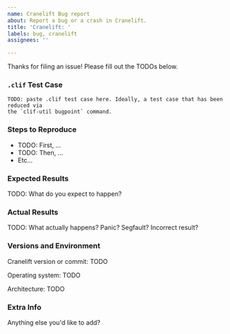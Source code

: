 ```yaml
---
name: Cranelift Bug report
about: Report a bug or a crash in Cranelift.
title: 'Cranelift: '
labels: bug, cranelift
assignees: ''

---
```


Thanks for filing an issue! Please fill out the TODOs below.

### `.clif` Test Case

```
TODO: paste .clif test case here. Ideally, a test case that has been reduced via
the `clif-util bugpoint` command.
```

### Steps to Reproduce

* TODO: First, ...
* TODO: Then, ...
* Etc...

### Expected Results

TODO: What do you expect to happen?

### Actual Results

TODO: What actually happens? Panic? Segfault? Incorrect result?

### Versions and Environment

Cranelift version or commit: TODO

Operating system: TODO

Architecture: TODO

### Extra Info

Anything else you'd like to add?
